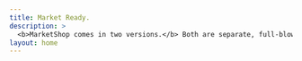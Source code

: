 ```yaml
---
title: Market Ready.
description: >
  <b>MarketShop comes in two versions.</b> Both are separate, full-blown MarketShop platforms with practically identical feature sets. For different type of Companies.
layout: home
---
```


